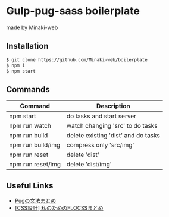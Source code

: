 # Gulp-pug-sass boilerplate  
made by Minaki-web

## Installation  
```bash
$ git clone https://github.com/Minaki-web/boilerplate  
$ npm i  
$ npm start
```

## Commands  
| Command           | Description                          |
| ----------------- | ------------------------------------ |
| npm start         | do tasks and start server            |
| npm run watch     | watch changing 'src'  to do tasks    |
| npm run build     | delete existing 'dist'  and do tasks |
| npm run build/img | compress only 'src/img'              |
| npm run reset     | delete 'dist'                        |
| npm run reset/img | delete 'dist/img'                    |

## Useful Links  
- [Pugの文法まとめ](https://k5-n.com/pug-grammar/)
- [[CSS設計] 私のためのFLOCSSまとめ](https://qiita.com/super-mana-chan/items/644c6827be954c8db2c0)